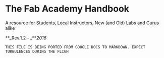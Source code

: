 # The Fab Academy Handbook
A resource for Students, Local Instructors, New (and Old) Labs and Gurus alike

**_Rev.1.2 - _***2016*

`THIS FILE IS BEING PORTED FROM GOOGLE DOCS TO MARKDOWN. EXPECT TURBULENCES DURING THE FLIGH`